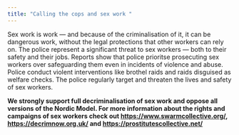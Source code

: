 ```yaml
---
title: "Calling the cops and sex work "
---
```

Sex work is work — and because of the criminalisation of it, it can be dangerous work, without the legal protections that other workers can rely on. The police represent a significant threat to sex workers — both to their safety and their jobs. Reports show that police prioritse prosecuting sex workers over safeguarding them even in incidents of violence and abuse. Police conduct violent interventions like brothel raids and raids disguised as welfare checks. The police regularly target and threaten the lives and safety of sex workers. 

**We strongly support full decriminalisation of sex work and oppose all versions of the Nordic Model. For more information about the rights and campaigns of sex workers check out <https://www.swarmcollective.org/>, <https://decrimnow.org.uk/> and <https://prostitutescollective.net/>**